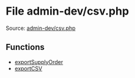 File admin-dev/csv.php
=========

Source: [admin-dev/csv.php](https://github.com/PrestaShop/PrestaShop/blob/1.5.0.13/admin-dev/csv.php)



Functions
---------

* [exportSupplyOrder](function.exportSupplyOrder.md)
* [exportCSV](function.exportCSV.md)
